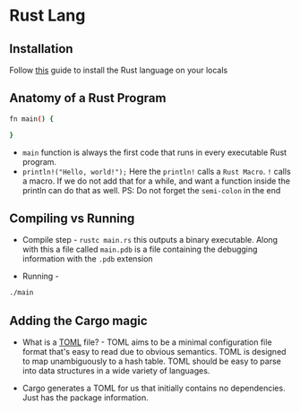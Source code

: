 # Rust Lang

## Installation

Follow [this](https://www.rust-lang.org/tools/install) guide to install the Rust language on your locals 

## Anatomy of a Rust Program

```bash
fn main() {

}
```
- `main` function is always the first code that runs in every executable Rust program.
- `println!("Hello, world!");` Here the `println!` calls a `Rust Macro`. `!` calls a macro. If we do not add that for a while, and want a function inside the println can do that as well.
PS: Do not forget the `semi-colon` in the end

## Compiling vs Running

* Compile step - `rustc main.rs` this outputs a binary executable. Along with this a file called `main.pdb` is a file containing the debugging information with the `.pdb` extension

* Running - 
```bash
./main
```

## Adding the Cargo magic

* What is a [TOML](https://toml.io/en/) file? - TOML aims to be a minimal configuration file format that's easy to read due to obvious semantics. TOML is designed to map unambiguously to a hash table. TOML should be easy to parse into data structures in a wide variety of languages.

* Cargo generates a TOML for us that initially contains no dependencies. Just has the package information.
